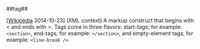 ##tag##

\[[Wikipedia](http://en.wikipedia.org/wiki/XML#Key_terminology) 2014-10-23\] (XML context) A markup construct that begins with \< and ends with \>. Tags come in three flavors: start-tags; for example: ```<section>```, end-tags; for example: ```</section>```, and empty-element tags; for example: ```<line-break />```.

